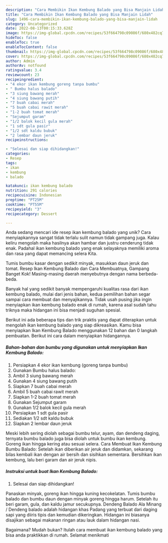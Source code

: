 ```yaml
---
description: "Cara Membikin Ikan Kembung Balado yang Bisa Manjain Lidah"
title: "Cara Membikin Ikan Kembung Balado yang Bisa Manjain Lidah"
slug: 1496-cara-membikin-ikan-kembung-balado-yang-bisa-manjain-lidah
category: Uncategorized
date: 2022-08-13T00:15:33.628Z
image: https://img-global.cpcdn.com/recipes/53f664798c09086f/680x482cq70/ikan-kembung-balado-foto-resep-utama.jpg
hideToc: false
enableToc: true
enableTocContent: false
thumbnail: https://img-global.cpcdn.com/recipes/53f664798c09086f/680x482cq70/ikan-kembung-balado-foto-resep-utama.jpg
cover: https://img-global.cpcdn.com/recipes/53f664798c09086f/680x482cq70/ikan-kembung-balado-foto-resep-utama.jpg
author: Admin
authorAv: notfound
ratingvalue: 3.4
reviewcount: 23
recipeingredient:
- "4 ekor ikan kembung goreng tanpa bumbu"
- " Bumbu halus balado"
- "3 siung bawang merah"
- "4 siung bawang putih"
- "7 buah cabai merah"
- "5 buah cabai rawit merah"
- "1-2 buah tomat merah"
- "Sejumput garam"
- "1/2 balok kecil gula merah"
- "1 sdt gula pasir"
- "1/2 sdt kaldu bubuk"
- "2 lembar daun jeruk"
recipeinstructions:

- "Selesai dan siap dihidangkan!"
categories:
- Resep
tags:
- ikan
- kembung
- balado

katakunci: ikan kembung balado 
nutrition: 291 calories
recipecuisine: Indonesian
preptime: "PT25M"
cooktime: "PT55M"
recipeyield: "3"
recipecategory: Dessert

---
```





Anda sedang mencari ide resep ikan kembung balado yang unik? Cara menyiapkannya sangat tidak terlalu sulit namun tidak gampang juga. Kalau keliru mengolah maka hasilnya akan hambar dan justru cenderung tidak enak. Padahal ikan kembung balado yang enak selayaknya memiliki aroma dan rasa yang dapat memancing selera Kita.





Tumis bumbu kasar dengan sedikit minyak, masukkan daun jeruk dan tomat. Resep Ikan Kembung Balado dan Cara Membuatnya, Gampang Banget Kok! Masing-masing daerah menyebutnya dengan nama berbeda-beda.

Banyak hal yang sedikit banyak mempengaruhi kualitas rasa dari ikan kembung balado, mulai dari jenis bahan, kedua pemilihan bahan segar sampai cara membuat dan menyajikannya. Tidak usah pusing jika ingin menyiapkan ikan kembung balado enak di rumah, karena asal sudah tahu triknya maka hidangan ini bisa menjadi suguhan spesial.






Berikut ini ada beberapa tips dan trik praktis yang dapat diterapkan untuk mengolah ikan kembung balado yang siap dikreasikan. Kamu bisa menyiapkan Ikan Kembung Balado menggunakan 12 bahan dan 0 langkah pembuatan. Berikut ini cara dalam menyiapkan hidangannya.

<!--inarticleads1-->

##### Bahan-bahan dan bumbu yang digunakan untuk menyiapkan Ikan Kembung Balado:

1. Persiapkan 4 ekor ikan kembung (goreng tanpa bumbu)
1. Gunakan  Bumbu halus balado:
1. Ambil 3 siung bawang merah
1. Gunakan 4 siung bawang putih
1. Siapkan 7 buah cabai merah
1. Ambil 5 buah cabai rawit merah
1. Siapkan 1-2 buah tomat merah
1. Gunakan Sejumput garam
1. Gunakan 1/2 balok kecil gula merah
1. Persiapkan 1 sdt gula pasir
1. Sediakan 1/2 sdt kaldu bubuk
1. Siapkan 2 lembar daun jeruk


Meski lebih sering diolah sebagai bumbu telur, ayam, dan dendeng daging, ternyata bumbu balado juga bisa diolah untuk bumbu ikan kembung. Goreng ikan hingga kering atau sesuai selera. Cara Membuat Ikan Kembung Bumbu Balado: Setelah ikan diberikan air jeruk dan didamkan, sekarang bilas kembali ikan dengan air bersih dan sisihkan sementara. Bersihkan ikan kembung, lalu beri garam dan air jeruk nipis. 

<!--inarticleads2-->

##### Instruksi untuk buat Ikan Kembung Balado:


1. Selesai dan siap dihidangkan!

Panaskan minyak, goreng ikan hingga kuning kecokelatan. Tumis bumbu balado dan bumbu daun dengan minyak goreng hingga harum. Setelah itu beri garam, gula, dan kaldu jamur secukupnya. Dendeng Balado Ala Minang / Dendeng balado adalah hidangan khas Padang yang terbuat dari daging sapi yang diiris tipis dan kemudian dikeringkan. Hidangan ini biasanya disajikan sebagai makanan ringan atau lauk dalam hidangan nasi. 

Bagaimana? Mudah bukan? Itulah cara membuat ikan kembung balado yang bisa anda praktikkan di rumah. Selamat menikmati
